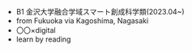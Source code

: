 -  B1 金沢大学融合学域スマート創成科学類(2023.04~)
-  from Fukuoka
  via Kagoshima, Nagasaki
- 〇〇×digital
- learn by reading
  

<!---
MAPLE0212/MAPLE0212 is a ✨ special ✨ repository because its `README.md` (this file) appears on your GitHub profile.
You can click the Preview link to take a look at your changes.
--->
